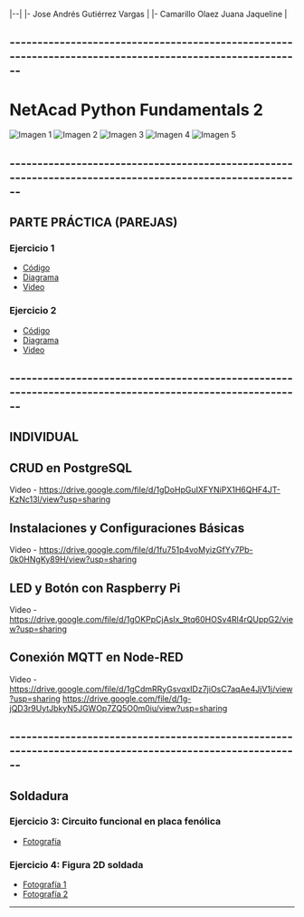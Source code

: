 |--|
|- Jose Andrés Gutiérrez Vargas |
|- Camarillo Olaez Juana Jaqueline |

## --------------------------------------------------------------------------------------------------------

# NetAcad Python Fundamentals 2

![Imagen 1](https://drive.google.com/uc?export=view&id=1erWRE0DFBBrNnfJKnwox3YSGSjna8yjd)
![Imagen 2](https://drive.google.com/uc?export=view&id=1O1ZzM8ISbZ8WMhJJIDsSwPo_nkuiA4yc)
![Imagen 3](https://drive.google.com/uc?export=view&id=1EeE9F3bi2n6evBOexh931Ggb4P865srA)
![Imagen 4](https://drive.google.com/uc?export=view&id=10KoQuE2GqbLnvXxhMWPq_IDDqsyTTOtJ)
![Imagen 5](https://drive.google.com/uc?export=view&id=1-S99pkcu3OOkcDqkdoS-K8S_FNLg3bfG)

## --------------------------------------------------------------------------------------------------------
## PARTE PRÁCTICA (PAREJAS)

### Ejercicio 1
- [Código](https://docs.google.com/document/d/1Iyf41MNnYCgTfpj97dJ6Pf80-ZA1GVXYVPOOT3GquNQ/export?format=pdf
)
- [Diagrama](https://drive.google.com/file/d/11UllAULXMIB0DibGFD312UdousM8-KKM/view?usp=sharing)
- [Video](https://drive.google.com/file/d/1fmfc671ME6qLBjXbHEXiyK3B6szKCpP9/view?usp=sharing)

### Ejercicio 2
- [Código](https://docs.google.com/document/d/1dnmSdky-pFQtUsuvbuZNHuhouhcJZ_m33lc5MG5JqSU/edit?usp=sharing)
- [Diagrama](https://drive.google.com/file/d/11UllAULXMIB0DibGFD312UdousM8-KKM/view?usp=sharing)
- [Video](https://drive.google.com/file/d/1hT4a795Ks-WrASSxUZx01mOtwwN1vHbI/view?usp=sharing)
## --------------------------------------------------------------------------------------------------------

## INDIVIDUAL

## CRUD en PostgreSQL
Video - https://drive.google.com/file/d/1gDoHpGuIXFYNiPX1H6QHF4JT-KzNc13l/view?usp=sharing
## Instalaciones y Configuraciones Básicas
Video - https://drive.google.com/file/d/1fu751p4voMyizGfYy7Pb-0k0HNgKy89H/view?usp=sharing
## LED y Botón con Raspberry Pi
Video - https://drive.google.com/file/d/1gOKPpCjAsIx_9tq60HOSv4Rl4rQUppG2/view?usp=sharing
## Conexión MQTT en Node-RED
Video - https://drive.google.com/file/d/1gCdmRRyGsvqxIDz7jiOsC7aqAe4JjV1j/view?usp=sharing
https://drive.google.com/file/d/1g-jQD3r9UytJbkyN5JGWOp7ZQ5O0m0iu/view?usp=sharing

## --------------------------------------------------------------------------------------------------------

## Soldadura

### Ejercicio 3: Circuito funcional en placa fenólica
- [Fotografía](https://drive.google.com/file/d/1yi5MZxSC-yzux2kMgnhms1k1dvvLgDhT/view?usp=sharing)

### Ejercicio 4: Figura 2D soldada
- [Fotografía 1](https://drive.google.com/file/d/1hWIIgGhaXBodBU0woup3u_2uZlF2A_XF/view?usp=sharing)
- [Fotografía 2](https://drive.google.com/file/d/1hcYUMFbM4X_puaADRDHg83EjJ9iP6EAU/view?usp=sharing)

---

